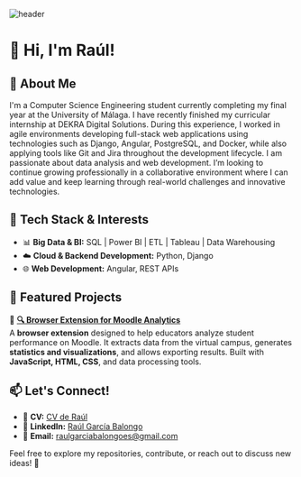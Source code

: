 ![header](https://capsule-render.vercel.app/api?type=venom&height=300&color=647F57&text=Raúl%20García%20Balongo&desc=Computer%20Science%20Engineer&animation=fadeIn&fontColor=2E4A28)
# 👋 Hi, I'm Raúl!

## 👋 About Me  
I'm a Computer Science Engineering student currently completing my final year at the University of Málaga. I have recently finished my curricular internship at DEKRA Digital Solutions. During this experience, I worked in agile environments developing full-stack web applications using technologies such as Django, Angular, PostgreSQL, and Docker, while also applying tools like Git and Jira throughout the development lifecycle. I am passionate about data analysis and web development. I’m looking to continue growing professionally in a collaborative environment where I can add value and keep learning through real-world challenges and innovative technologies.

## 🔧 Tech Stack & Interests  
- 📊 **Big Data & BI:** SQL | Power BI | ETL | Tableau | Data Warehousing  
- ☁️ **Cloud & Backend Development:** Python, Django
- 🌐 **Web Development:** Angular, REST APIs

## 📂 Featured Projects  
🔹 **[🔍 Browser Extension for Moodle Analytics](#)**  
A **browser extension** designed to help educators analyze student performance on Moodle. It extracts data from the virtual campus, generates **statistics and visualizations**, and allows exporting results. Built with **JavaScript, HTML, CSS**, and data processing tools.  

## 📫 Let's Connect!  
- 💼 **CV:** [CV de Raúl](https://raulgb4.github.io/curriculum-vitae)  
- 💼 **LinkedIn:** [Raúl García Balongo](https://www.linkedin.com/in/raúl-garcía-balongo-865948350)  
- 📧 **Email:** raulgarciabalongoes@gmail.com  

Feel free to explore my repositories, contribute, or reach out to discuss new ideas! 🚀
